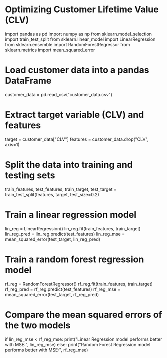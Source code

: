 # Optimizing Customer Lifetime Value (CLV)
import pandas as pd
import numpy as np
from sklearn.model_selection import train_test_split
from sklearn.linear_model import LinearRegression
from sklearn.ensemble import RandomForestRegressor
from sklearn.metrics import mean_squared_error

# Load customer data into a pandas DataFrame
customer_data = pd.read_csv("customer_data.csv")

# Extract target variable (CLV) and features
target = customer_data["CLV"]
features = customer_data.drop("CLV", axis=1)

# Split the data into training and testing sets
train_features, test_features, train_target, test_target = train_test_split(features, target, test_size=0.2)

# Train a linear regression model
lin_reg = LinearRegression()
lin_reg.fit(train_features, train_target)
lin_reg_pred = lin_reg.predict(test_features)
lin_reg_mse = mean_squared_error(test_target, lin_reg_pred)

# Train a random forest regression model
rf_reg = RandomForestRegressor()
rf_reg.fit(train_features, train_target)
rf_reg_pred = rf_reg.predict(test_features)
rf_reg_mse = mean_squared_error(test_target, rf_reg_pred)

# Compare the mean squared errors of the two models
if lin_reg_mse < rf_reg_mse:
    print("Linear Regression model performs better with MSE:", lin_reg_mse)
else:
    print("Random Forest Regression model performs better with MSE:", rf_reg_mse)
